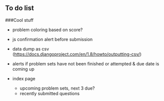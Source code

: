 ## To do list

###Cool stuff
* problem coloring based on score?
* js confirmation alert before submission
* data dump as csv (https://docs.djangoproject.com/en/1.8/howto/outputting-csv/)
* alerts if problem sets have not been finished or attempted & due date is coming up

* index page 
  * upcoming problem sets, next 3 due?
  * recently submitted questions
